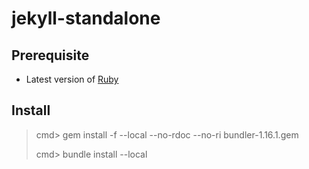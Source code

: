 # jekyll-standalone

## Prerequisite

- Latest version of [Ruby](https://www.ruby-lang.org/en/downloads/)

## Install

>cmd&gt; gem install -f --local --no-rdoc --no-ri bundler-1.16.1.gem
>
>cmd&gt; bundle install --local
